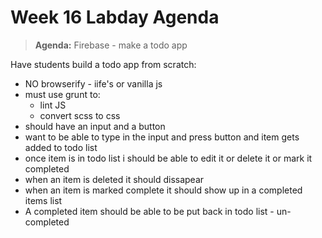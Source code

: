 # Week 16 Labday Agenda

> **Agenda:** Firebase - make a todo app


Have students build a todo app from scratch:
* NO browserify -  iife's or vanilla js
* must use grunt to:
    * lint JS
    * convert scss to css
* should have an input and a button
* want to be able to type in the input and press button and item gets added to todo list
* once item is in todo list i should be able to edit it or delete it or mark it completed
* when an item is deleted it should dissapear
* when an item is marked complete it should show up in a completed items list
* A completed item should be able to be put back in todo list - un-completed
